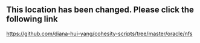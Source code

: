 
## This location has been changed. Please click the following link
https://github.com/diana-hui-yang/cohesity-scripts/tree/master/oracle/nfs
